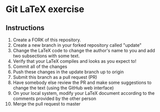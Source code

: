 # Git LaTeX exercise 

## Instructions

1. Create a FORK of this repository.
2. Create a new branch in your forked repository called "update"
3. Change the LaTeX code to change the author's name to you and add two subsections with some text.
4. Verify that your LaTeX compiles and looks as you expect to!
5. Commit all of the changes
6. Push these changes in the update branch up to origin
7. Submit this branch as a pull request (PR)
8. Have somebody else review the PR and make some suggestions to change the text (using the GitHub web interface)
9. On your local system, modify your LaTeX document according to the comments provided by the other person
10. Merge the pull request to master

